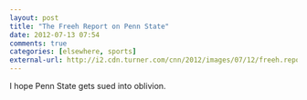 ```yaml
---
layout: post  
title: "The Freeh Report on Penn State"  
date: 2012-07-13 07:54  
comments: true  
categories: [elsewhere, sports]
external-url: http://i2.cdn.turner.com/cnn/2012/images/07/12/freeh.report.pdf  
---
```


I hope Penn State gets sued into oblivion.
